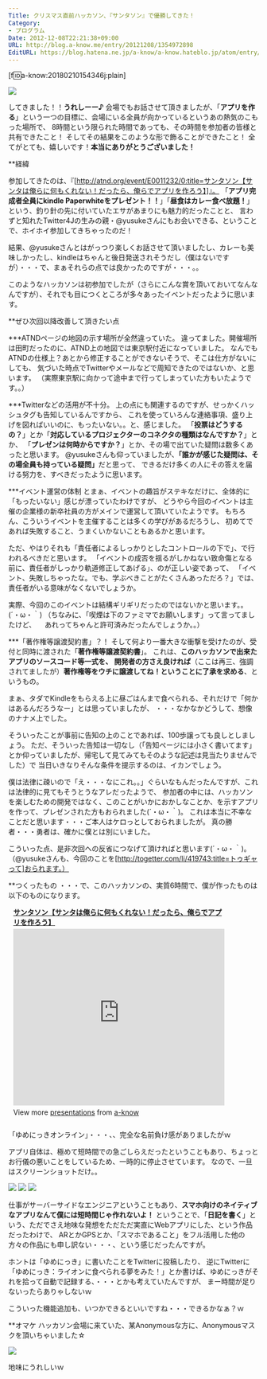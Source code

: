 ```yaml
---
Title: クリスマス直前ハッカソン、『サンタソン』で優勝してきた！
Category:
- プログラム
Date: 2012-12-08T22:21:38+09:00
URL: http://blog.a-know.me/entry/20121208/1354972898
EditURL: https://blog.hatena.ne.jp/a-know/a-know.hateblo.jp/atom/entry/12921228815727979276
---
```


[f:id:a-know:20180210154346j:plain]

<img src="http://lh3.ggpht.com/nJgrSBujfIh1-h3WHn3zaCWb5LdAz9gr9Lq52b_fIE_Ix0A1T3in39Ri2DJAHJbxV00aO0OOBElxjptwvwm8YQ=s640">

してきました！！<span class="deco" style="font-weight:bold;">うれしーー♪</span>
会場でもお話させて頂きましたが、「<span class="deco" style="font-weight:bold;">アプリを作る</span>」という一つの目標に、会場にいる全員が向かっているというあの熱気のこもった場所で、
8時間という限られた時間であっても、その時間を参加者の皆様と共有できたこと！
そしてその結果をこのような形で飾ることができたこと！
全てがとても、嬉しいです！<span class="deco" style="font-weight:bold;">本当にありがとうございました！</span>


**経緯

参加してきたのは、『[http://atnd.org/event/E0011232/0:title=サンタソン【サンタは俺らに何もくれない！だったら、俺らでアプリを作ろう】]』。
「<span class="deco" style="font-weight:bold;">アプリ完成者全員にkindle Paperwhiteをプレゼント！！</span>」「<span class="deco" style="font-weight:bold;">昼食はカレー食べ放題！</span>」という、釣り針の先に付いていたエサがあまりにも魅力的だったことと、
言わずと知れたTwitter4Jの生みの親・@yusukeさんにもお会いできる、ということで、ホイホイ参加してきちゃったのだ！


結果、@yusukeさんとはがっつり楽しくお話させて頂いましたし、カレーも美味しかったし、kindleはちゃんと後日発送されそうだし（僕はないですが）・・・で、まぁそれらの点では良かったのですが・・・。。


このようなハッカソンは初参加でしたが（さらにこんな賞を頂いておいてなんなんですが）、それでも目につくところが多々あったイベントだったように思います。


**ぜひ次回以降改善して頂きたい点

***ATNDページの地図の示す場所が全然違っていた。
違ってました。開催場所は田町だったのに、ATND上の地図では東京駅付近になっていました。
なんでもATNDの仕様上？あとから修正することができないそうで、そこは仕方がないにしても、
気づいた時点でTwitterやメールなどで周知できたのではないか、と思います。
（実際東京駅に向かって途中まで行ってしまっていた方もいたようです。。）


***Twitterなどの活用が不十分。
上の点にも関連するのですが、せっかくハッシュタグも告知しているんですから、
これを使っていろんな連絡事項、盛り上げを図ればいいのに、もったいない。。と、感じました。
「<span class="deco" style="font-weight:bold;">投票はどうするの？</span>」とか「<span class="deco" style="font-weight:bold;">対応しているプロジェクターのコネクタの種類はなんですか？</span>」とか、
「<span class="deco" style="font-weight:bold;">プレゼンは何時からですか？</span>」とか、その場で出ていた疑問は数多くあったと思います。
@yusukeさんも仰っていましたが、<span class="deco" style="font-weight:bold;">「誰かが感じた疑問は、その場全員も持っている疑問」</span>だと思って、
できるだけ多くの人にその答えを届ける努力を、すべきだったように思います。


***イベント運営の体制
とまぁ、イベントの趣旨がステキなだけに、全体的に「もったいない」感じが漂っていたわけですが、
どうやら今回のイベントは主催の企業様の新卒社員の方がメインで運営して頂いていたようです。
もちろん、こういうイベントを主催することは多くの学びがあるだろうし、
初めてであれば失敗すること、うまくいかないこともあるかと思います。

ただ、やはりそれも「責任者によるしっかりとしたコントロールの下で」、で行われるべきだと思います。
「イベントの成否を揺るがしかねない致命傷となる前に、責任者がしっかり軌道修正してあげる」、のが正しい姿であって、
「イベント、失敗しちゃったな。でも、学ぶべきことがたくさんあっただろ？」では、
責任者がいる意味がなくないでしょうか。

実際、今回のこのイベントは結構ギリギリだったのではないかと思います。。(´・ω・｀)
（ちなみに、「喫煙は下のファミマでお願いします」って言ってましたけど、
　あれってちゃんと許可済みだったんでしょうか。。）


***「著作権等譲渡契約書」？！
そして何より一番大きな衝撃を受けたのが、受付と同時に渡された「<span class="deco" style="font-weight:bold;">著作権等譲渡契約書</span>」。
これは、<span class="deco" style="font-weight:bold;">このハッカソンで出来たアプリのソースコード等一式を、</span>
<span class="deco" style="font-weight:bold;">開発者の方さえ良ければ</span>（ここは再三、強調されてましたが）<span class="deco" style="font-weight:bold;">著作権等をウチに譲渡してね！ということに了承を求める</span>、というもの。


まぁ、タダでKindleをもらえる上に昼ごはんまで食べられる、それだけで「何かはあるんだろうなー」とは思っていましたが、
・・・なかなかどうして、想像のナナメ上でした。


そういったことが事前に告知の上のことであれば、100歩譲っても良しとしましょう。
ただ、そういった告知は一切なし（「告知ページには小さく書いてます」とか仰っていましたが、帰宅して見てみてもそのような記述は見当たりませんでした）で
当日いきなりそんな条件を提示するのは、イカンでしょう。


僕は法律に疎いので「え・・・なにこれ。。」ぐらいなもんだったんですが、これは法律的に見てもそうとうなアレだったようで、
参加者の中には、ハッカソンを楽しむための開発ではなく、このことがいかにおかしなことか、を示すアプリを作って、プレゼンされた方もおられました(´・ω・｀)。
これは本当に不幸なことだと思います・・・ご本人はケロっとしておられましたが。
真の勝者・・・勇者は、確かに僕とは別にいました。


こういった点、是非次回への反省につなげて頂ければと思います(´・ω・｀)。
（@yusukeさんも、今回のことを[http://togetter.com/li/419743:title=トゥギャって]おられます。）



**つくったもの
・・・で、このハッカソンの、実質6時間で、僕が作ったものは
以下のものになります。



<div style="width:425px;padding:0 0 0 10px;" id="__ss_15546480"> <strong style="display:block;margin:12px 0 4px"><a href="http://www.slideshare.net/aknow3373/santathon" title="サンタソン【サンタは俺らに何もくれない！だったら、俺らでアプリを作ろう】" target="_blank">サンタソン【サンタは俺らに何もくれない！だったら、俺らでアプリを作ろう】</a></strong> <iframe src="http://www.slideshare.net/slideshow/embed_code/15546480" width="425" height="355" frameborder="0" marginwidth="0" marginheight="0" scrolling="no"></iframe> <div style="padding:5px 0 12px"> View more <a href="http://www.slideshare.net/" target="_blank">presentations</a> from <a href="http://www.slideshare.net/aknow3373" target="_blank">a-know</a> </div> </div>


「ゆめにっきオンライン」・・・、、完全な名前負け感がありましたがｗ

アプリ自体は、極めて短時間での急ごしらえだったということもあり、ちょっとお行儀の悪いことをしているため、一時的に停止させています。
なので、一旦はスクリーンショットだけ。。


<img src="http://lh3.ggpht.com/6pi3O7B4Snud4qgqmPZTNVSHKGtH13rAQtA5vunaJdt4hnLWQwY2DlSs2vLHBV86vj6AH8miJdKXZFCnhj0lQJw=s320">


<img src="http://lh6.ggpht.com/l5ewDNzq9Tt1sFPE7VHrojgPIvtkXOrnK4pVf1pfDCg16HCNpDGa8OtsJFw-MbiSOI_Yl3bie0V9ZLEk_Vx8kEo=s320">


<img src="http://lh5.ggpht.com/fAoOvWjJ3RyXK4X6DwW1_9O6mv1pHh-Wbwipn0McqIEcfzP2pjrXblkFClG5qMyVkxFXsIUXaUNy-dySPHQAlg=s320">


仕事がサーバーサイドなエンジニアということもあり、<span class="deco" style="font-weight:bold;">スマホ向けのネイティブなアプリなんて僕には短時間じゃ作れないよ！</span>
ということで、「<span class="deco" style="font-weight:bold;">日記を書く</span>」という、ただでさえ地味な発想をただただ実直にWebアプリにした、という作品だったわけで、
ARとかGPSとか、「スマホであること」をフル活用した他の方々の作品にも申し訳ない・・・、という感じだったんですが。


ホントは「ゆめにっき」に書いたことをTwitterに投稿したり、
逆にTwitterに「ゆめにっき：ライオンに食べられる夢をみた！」とか書けば、ゆめにっきがそれを拾って自動で記録する、・・・とかも考えていたんですが、
まー時間が足りないったらありゃしないｗ


こういった機能追加も、いつかできるといいですね・・・できるかなぁ？ｗ



**オマケ
ハッカソン会場に来ていた、某Anonymousな方に、Anonymousマスクを頂いちゃいました☆


<img src="http://lh4.ggpht.com/DPP0-aWKYnDGfvMpgkX8OkiJrPbzXO9dvSgQOtCnmF2GMbZqK_90KAEwJox6Zb--b9wLCOfpr7DXTq6j059QvOc=s512">


地味にうれしいｗ

